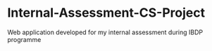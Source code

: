 # Internal-Assessment-CS-Project

Web application developed for my internal assessment during IBDP programme
